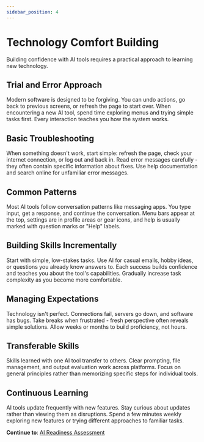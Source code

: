 ```yaml
---
sidebar_position: 4
---
```


# Technology Comfort Building

Building confidence with AI tools requires a practical approach to learning new technology.

## Trial and Error Approach

Modern software is designed to be forgiving. You can undo actions, go back to previous screens, or refresh the page to start over. When encountering a new AI tool, spend time exploring menus and trying simple tasks first. Every interaction teaches you how the system works.

## Basic Troubleshooting

When something doesn't work, start simple: refresh the page, check your internet connection, or log out and back in. Read error messages carefully - they often contain specific information about fixes. Use help documentation and search online for unfamiliar error messages.

## Common Patterns

Most AI tools follow conversation patterns like messaging apps. You type input, get a response, and continue the conversation. Menu bars appear at the top, settings are in profile areas or gear icons, and help is usually marked with question marks or "Help" labels.

## Building Skills Incrementally

Start with simple, low-stakes tasks. Use AI for casual emails, hobby ideas, or questions you already know answers to. Each success builds confidence and teaches you about the tool's capabilities. Gradually increase task complexity as you become more comfortable.

## Managing Expectations

Technology isn't perfect. Connections fail, servers go down, and software has bugs. Take breaks when frustrated - fresh perspective often reveals simple solutions. Allow weeks or months to build proficiency, not hours.

## Transferable Skills

Skills learned with one AI tool transfer to others. Clear prompting, file management, and output evaluation work across platforms. Focus on general principles rather than memorizing specific steps for individual tools.

## Continuous Learning

AI tools update frequently with new features. Stay curious about updates rather than viewing them as disruptions. Spend a few minutes weekly exploring new features or trying different approaches to familiar tasks.

**Continue to**: [AI Readiness Assessment](./readiness-assessment.md)